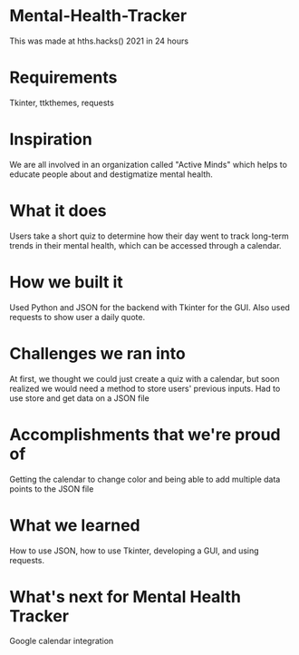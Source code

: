 # Mental-Health-Tracker
This was made at hths.hacks() 2021 in 24 hours

# Requirements
Tkinter, ttkthemes, requests

# Inspiration
We are all involved in an organization called "Active Minds" which helps to educate people about and destigmatize mental health.

# What it does
Users take a short quiz to determine how their day went to track long-term trends in their mental health, which can be accessed through a calendar.

# How we built it
Used Python and JSON for the backend with Tkinter for the GUI. Also used requests to show user a daily quote.

# Challenges we ran into
At first, we thought we could just create a quiz with a calendar, but soon realized we would need a method to store users' previous inputs. Had to use store and get data on a JSON file

# Accomplishments that we're proud of
Getting the calendar to change color and being able to add multiple data points to the JSON file

# What we learned
How to use JSON, how to use Tkinter, developing a GUI, and using requests.

# What's next for Mental Health Tracker
Google calendar integration
